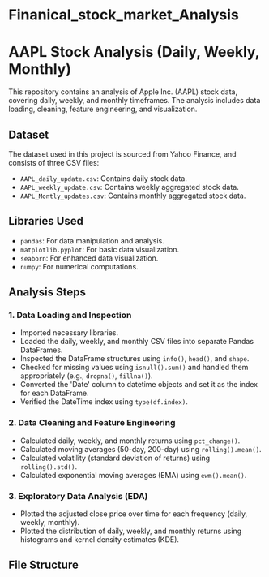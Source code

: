 # Finanical_stock_market_Analysis
# AAPL Stock Analysis (Daily, Weekly, Monthly)

This repository contains an analysis of Apple Inc. (AAPL) stock data, covering daily, weekly, and monthly timeframes. The analysis includes data loading, cleaning, feature engineering, and visualization.

## Dataset

The dataset used in this project is sourced from Yahoo Finance, and consists of three CSV files:

* `AAPL_daily_update.csv`: Contains daily stock data.
* `AAPL_weekly_update.csv`: Contains weekly aggregated stock data.
* `AAPL_Montly_updates.csv`: Contains monthly aggregated stock data.
## Libraries Used

* `pandas`: For data manipulation and analysis.
* `matplotlib.pyplot`: For basic data visualization.
* `seaborn`: For enhanced data visualization.
* `numpy`: For numerical computations.

## Analysis Steps

### 1. Data Loading and Inspection

* Imported necessary libraries.
* Loaded the daily, weekly, and monthly CSV files into separate Pandas DataFrames.
* Inspected the DataFrame structures using `info()`, `head()`, and `shape`.
* Checked for missing values using `isnull().sum()` and handled them appropriately (e.g., `dropna()`, `fillna()`).
* Converted the 'Date' column to datetime objects and set it as the index for each DataFrame.
* Verified the DateTime index using `type(df.index)`.

### 2. Data Cleaning and Feature Engineering

* Calculated daily, weekly, and monthly returns using `pct_change()`.
* Calculated moving averages (50-day, 200-day) using `rolling().mean()`.
* Calculated volatility (standard deviation of returns) using `rolling().std()`.
* Calculated exponential moving averages (EMA) using `ewm().mean()`.

### 3. Exploratory Data Analysis (EDA)

* Plotted the adjusted close price over time for each frequency (daily, weekly, monthly).
* Plotted the distribution of daily, weekly, and monthly returns using histograms and kernel density estimates (KDE).

## File Structure

